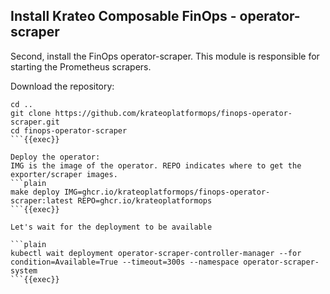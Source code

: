 ## Install Krateo Composable FinOps - operator-scraper
Second, install the FinOps operator-scraper. This module is responsible for starting the Prometheus scrapers.

Download the repository:
```plain
cd ..
git clone https://github.com/krateoplatformops/finops-operator-scraper.git
cd finops-operator-scraper
```{{exec}}

Deploy the operator:
IMG is the image of the operator. REPO indicates where to get the exporter/scraper images.
```plain
make deploy IMG=ghcr.io/krateoplatformops/finops-operator-scraper:latest REPO=ghcr.io/krateoplatformops
```{{exec}}

Let's wait for the deployment to be available

```plain
kubectl wait deployment operator-scraper-controller-manager --for condition=Available=True --timeout=300s --namespace operator-scraper-system
```{{exec}}
